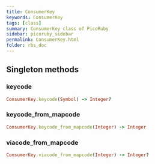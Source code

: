 ```yaml
---
title: ConsumerKey
keywords: ConsumerKey
tags: [class]
summary: ConsumerKey class of PicoRuby
sidebar: picoruby_sidebar
permalink: ConsumerKey.html
folder: rbs_doc
---
```

## Singleton methods
### keycode

```ruby
ConsumerKey.keycode(Symbol) -> Integer?
```
### keycode_from_mapcode

```ruby
ConsumerKey.keycode_from_mapcode(Integer) -> Integer
```
### viacode_from_mapcode

```ruby
ConsumerKey.viacode_from_mapcode(Integer) -> Integer?
```
